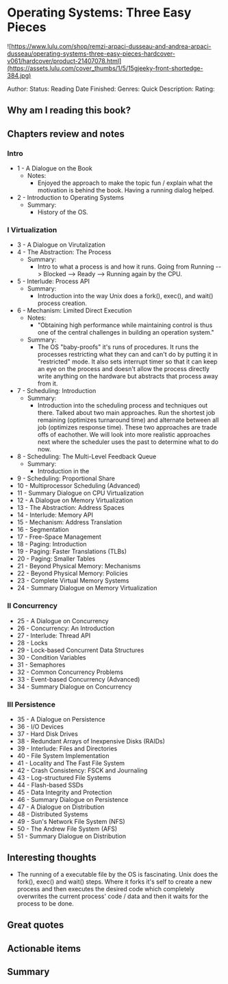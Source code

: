 # Operating Systems: Three Easy Pieces
![https://www.lulu.com/shop/remzi-arpaci-dusseau-and-andrea-arpaci-dusseau/operating-systems-three-easy-pieces-hardcover-v061/hardcover/product-21407078.html](https://assets.lulu.com/cover_thumbs/1/5/15gjeeky-front-shortedge-384.jpg)

Author:
Status: Reading
Date Finished: 
Genres:
Quick Description: 
Rating: 

## Why am I reading this book?


## Chapters review and notes

### Intro
* 1 - A Dialogue on the Book
    * Notes:
        * Enjoyed the approach to make the topic fun / explain what the motivation is behind the book. Having a running dialog helped.
* 2 - Introduction to Operating Systems
    * Summary:
        * History of the OS. 
### I Virtualization
* 3 - A Dialogue on Virutalization
* 4 - The Abstraction: The Process
    * Summary:
        * Intro to what a process is and how it runs. Going from Running --> Blocked --> Ready --> Running again by the CPU.
* 5 - Interlude: Process API
    * Summary:
        * Introduction into the way Unix does a fork(), exec(), and wait() process creation.
* 6 - Mechanism: Limited Direct Execution
    * Notes:
        * "Obtaining high performance while maintaining control is thus one of the central challenges in building an operation system."
    * Summary:
        * The OS "baby-proofs" it's runs of procedures. It runs the processes restricting what they can and can't do by putting it in "restricted" mode. It also sets interrupt timer so that it can keep an eye on the process and doesn't allow the process directly write anything on the hardware but abstracts that process away from it.
* 7 - Scheduling: Introduction
    * Summary:
        * Introduction into the scheduling process and techniques out there. Talked about two main approaches. Run the shortest job remaining (optimizes turnaround time) and alternate between all job (optimizes response time). These two approaches are trade offs of eachother. We will look into more realistic approaches next where the scheduler uses the past to determine what to do now.
* 8 - Scheduling: The Multi-Level Feedback Queue
    * Summary: 
        * Introduction in the 
* 9 - Scheduling: Proportional Share
* 10 - Multiprocessor Scheduling (Advanced)
* 11 - Summary Dialogue on CPU Virtualization
* 12 - A Dialogue on Memory Virtualization
* 13 - The Abstraction: Address Spaces
* 14 - Interlude: Memory API
* 15 - Mechanism: Address Translation
* 16 - Segmentation
* 17 - Free-Space Management
* 18 - Paging: Introduction
* 19 - Paging: Faster Translations (TLBs)
* 20 - Paging: Smaller Tables
* 21 - Beyond Physical Memory: Mechanisms
* 22 - Beyond Physical Memory: Policies
* 23 - Complete Virtual Memory Systems
* 24 - Summary Dialogue on Memory Virtualization
### II Concurrency
* 25 - A Dialogue on Concurrency
* 26 - Concurrency: An Introduction
* 27 - Interlude: Thread API
* 28 - Locks
* 29 - Lock-based Concurrent Data Structures
* 30 - Condition Variables
* 31 - Semaphores
* 32 - Common Concurrency Problems
* 33 - Event-based Concurrency (Advanced)
* 34 - Summary Dialogue on Concurrency
### III Persistence
* 35 - A Dialogue on Persistence
* 36 - I/O Devices
* 37 - Hard Disk Drives
* 38 - Redundant Arrays of Inexpensive Disks (RAIDs)
* 39 - Interlude: Files and Directories
* 40 - File System Implementation
* 41 - Locality and The Fast File System
* 42 - Crash Consistency: FSCK and Journaling
* 43 - Log-structured File Systems
* 44 - Flash-based SSDs
* 45 - Data Integrity and Protection
* 46 - Summary Dialogue on Persistence
* 47 - A Dialogue on Distribution
* 48 - Distributed Systems
* 49 - Sun's Network File System (NFS)
* 50 - The Andrew File System (AFS)
* 51 - Summary Dialogue on Distribution


## Interesting thoughts
- The running of a executable file by the OS is fascinating. Unix does the fork(), exec() and wait() steps. Where it forks it's self to create a new process and then executes the desired code which completely overwrites the current process' code / data and then it waits for the process to be done.


## Great quotes


## Actionable items


## Summary

